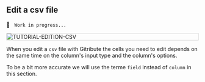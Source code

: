 
## Edit a csv file

🚧  &nbsp; `Work in progress...`

<div style="border: thin solid lightgrey;">
  <img
    alt="TUTORIAL-EDITION-CSV"
    src="https://raw.githubusercontent.com/multi-coop/gitribute-documentation-content/main/images/tutorial/edition-edit-csv.png"
    />
</div>

When you edit a `csv` file with Gitribute the cells you need to edit depends on the same time on the column's input type and the column's options.

To be a bit more accurate we will use the terme `field` instead of `column` in this section.
